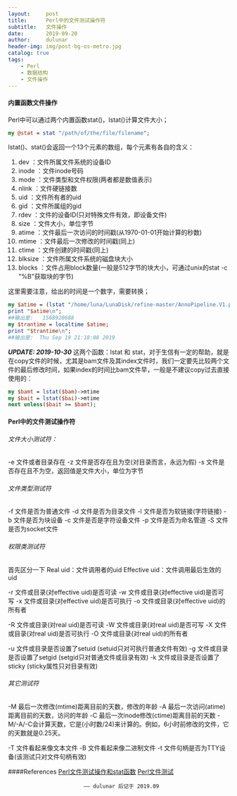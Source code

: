 ```yaml
---
layout:     post
title:      Perl中的文件测试操作符
subtitle:   文件操作
date:       2019-09-20
author:     dulunar
header-img: img/post-bg-os-metro.jpg
catalog: true
tags:
    - Perl
    - 数据结构
    - 文件操作
---
```


#### 内置函数文件操作
Perl中可以通过两个内置函数stat()，lstat()计算文件大小；
```perl
my @stat = stat "/path/of/the/file/filename";
```
lstat()、stat()会返回一个13个元素的数组，每个元素有各自的含义：
1. dev     ：文件所属文件系统的设备ID
2. inode   ：文件inode号码
3. mode    ：文件类型和文件权限(两者都是数值表示)
4. nlink   ：文件硬链接数
5. uid     ：文件所有者的uid
6. gid     ：文件所属组的gid
7. rdev    ：文件的设备ID(只对特殊文件有效，即设备文件)
8. size    ：文件大小，单位字节
9. atime   ：文件最后一次访问的时间戳(从1970-01-01开始计算的秒数)
10. mtime   ：文件最后一次修改的时间戳(同上)
11. ctime   ：文件创建的时间戳(同上)
12. blksize ：文件所属文件系统的磁盘块大小
13. blocks  ：文件占用block数量(一般是512字节的块大小，可通过unix的stat -c "%B"获取块的字节)

这里需要注意，给出的时间是一个数字，需要转换；
```perl
my $atime = (lstat "/home/luna/LunaDisk/refine-master/AnnoPipeline.V1.pl")[8];
print "$atime\n";
##输出是:   1568920688
my $trantime = localtime $atime;
print "$trantime\n";
##输出是:  Thu Sep 19 21:18:08 2019
```
***UPDATE: 2019-10-30***
这两个函数：lstat 和 stat，对于生信有一定的帮助，就是在copy文件的时候，尤其是bam文件及其index文件时，我们一定要先比较两个文件的最后修改时间，如果index的时间比bam文件早，一般是不建议copy过去直接使用的：
```perl
my $bamt = lstat($bam)->mtime
my $bait = lstat($bai)->mtime
next unless($bait >= $bamt);
```

#### Perl中的文件测试操作符
###### 文件大小测试符：
-e            文件或者目录存在
-z            文件是否存在且为空(对目录而言，永远为假)
-s            文件是否存在且不为空，返回值是文件大小，单位为字节
###### 文件类型测试符
-f            文件是否为普通文件
-d           文件是否为目录文件
-l            文件是否为软链接(字符链接)
-b           文件是否为块设备
-c           文件是否是字符设备文件
-p           文件是否为命名管道
-S           文件是否为socket文件
###### 权限类测试符
首先区分一下
Real uid：文件调用者的uid
Effective uid：文件调用最后生效的uid

-r            文件或目录(对effective uid)是否可读
-w           文件或目录(对effective uid)是否可写
-x            文件或目录(对effective uid)是否可执行
-o            文件或目录(对effective uid)的所有者

-R            文件或目录(对real uid)是否可读
-W           文件或目录(对real uid)是否可写
-X            文件或目录(对real uid)是否可执行
-O            文件或目录(对real uid)的所有者

-u            文件或目录是否设置了setuid (setuid只对可执行普通文件有效)
-g            文件或目录是否设置了setgid (setgid只对普通文件或目录有效)
-k            文件或目录是否设置了sticky (sticky属性只对目录有效)
###### 其它测试符
-M           最后一次修改(mtime)距离目前的天数，修改的年龄
-A           最后一次访问(atime)距离目前的天数，访问的年龄
-C           最后一次inode修改(ctime)距离目前的天数
-M/-A/-C会计算天数，它是(小时数/24)来计算的。例如，6小时前修改的文件，它的天数就是0.25天。

-T           文件看起来像文本文件
-B           文件看起来像二进制文件
-t            文件句柄是否为TTY设备(该测试只对文件句柄有效)

####References
[Perl文件测试操作和stat函数][测试符]
[Perl文件测试][文件测试]

[测试符]: https://www.cnblogs.com/f-ck-need-u/p/9589419.html#测试符
[文件测试]: https://xiaoxin2009.github.io/Perl文件测试.html

							—— dulunar 后记于 2019.09